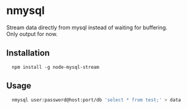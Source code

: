 # nmysql

Stream data directly from mysql instead of waiting for buffering.   
Only output for now.

## Installation
```
  npm install -g node-mysql-stream
```

## Usage
```bash
  nmysql user:password@host:port/db 'select * from test;' > data
```
